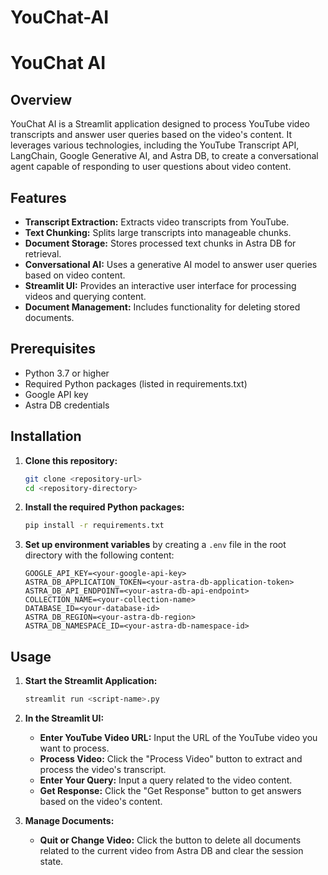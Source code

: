 # YouChat-AI

# YouChat AI

## Overview

YouChat AI is a Streamlit application designed to process YouTube video transcripts and answer user queries based on the video's content. It leverages various technologies, including the YouTube Transcript API, LangChain, Google Generative AI, and Astra DB, to create a conversational agent capable of responding to user questions about video content.

## Features

- **Transcript Extraction:** Extracts video transcripts from YouTube.
- **Text Chunking:** Splits large transcripts into manageable chunks.
- **Document Storage:** Stores processed text chunks in Astra DB for retrieval.
- **Conversational AI:** Uses a generative AI model to answer user queries based on video content.
- **Streamlit UI:** Provides an interactive user interface for processing videos and querying content.
- **Document Management:** Includes functionality for deleting stored documents.

## Prerequisites

- Python 3.7 or higher
- Required Python packages (listed in requirements.txt)
- Google API key
- Astra DB credentials

## Installation

1. **Clone this repository:**

    ```bash
    git clone <repository-url>
    cd <repository-directory>
    ```

2. **Install the required Python packages:**

    ```bash
    pip install -r requirements.txt
    ```

3. **Set up environment variables** by creating a `.env` file in the root directory with the following content:

    ```env
    GOOGLE_API_KEY=<your-google-api-key>
    ASTRA_DB_APPLICATION_TOKEN=<your-astra-db-application-token>
    ASTRA_DB_API_ENDPOINT=<your-astra-db-api-endpoint>
    COLLECTION_NAME=<your-collection-name>
    DATABASE_ID=<your-database-id>
    ASTRA_DB_REGION=<your-astra-db-region>
    ASTRA_DB_NAMESPACE_ID=<your-astra-db-namespace-id>
    ```

## Usage

1. **Start the Streamlit Application:**

    ```bash
    streamlit run <script-name>.py
    ```

2. **In the Streamlit UI:**
   - **Enter YouTube Video URL:** Input the URL of the YouTube video you want to process.
   - **Process Video:** Click the "Process Video" button to extract and process the video's transcript.
   - **Enter Your Query:** Input a query related to the video content.
   - **Get Response:** Click the "Get Response" button to get answers based on the video's content.

3. **Manage Documents:**
   - **Quit or Change Video:** Click the button to delete all documents related to the current video from Astra DB and clear the session state.
